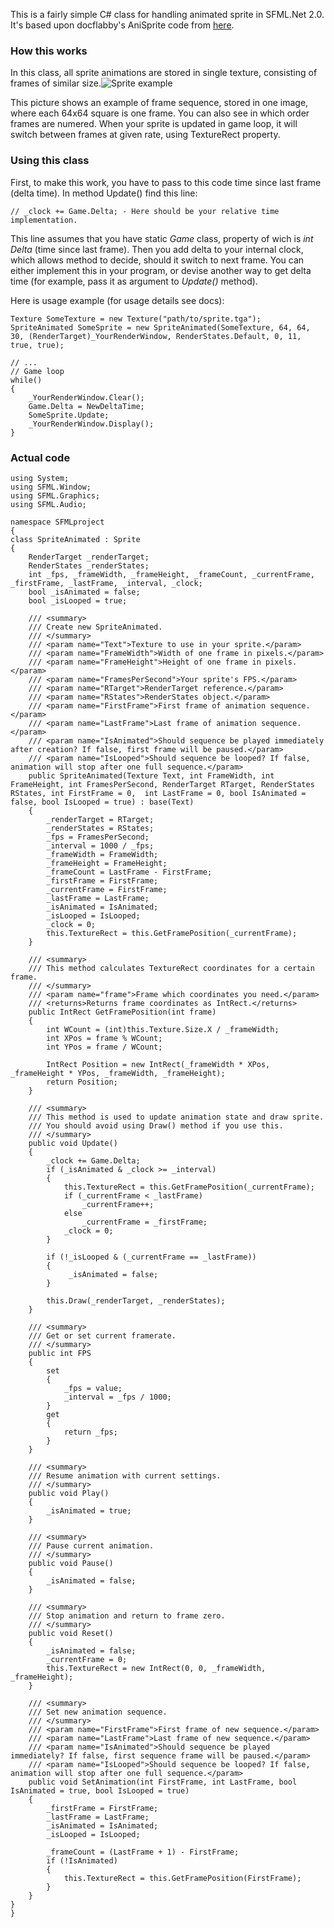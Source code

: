 This is a fairly simple C# class for handling animated sprite in SFML.Net 2.0. It's based upon docflabby's AniSprite code from [here](http://www.sfml-dev.org/wiki/en/sources/anisprite).

### How this works
In this class, all sprite animations are stored in single texture, consisting of frames of similar size.![Sprite example](http://s13.postimage.org/ekgxwqgvr/test.png)

This picture shows an example of frame sequence, stored in one image, where each 64x64 square is one frame. You can also see in which order frames are numered. When your sprite is updated in game loop, it will switch between frames at given rate, using TextureRect property.

### Using this class
First, to make this work, you have to pass to this code time since last frame (delta time). In method Update() find this line: 

`// _clock += Game.Delta; - Here should be your relative time implementation.`

This line assumes that you have static _Game_ class, property of wich is _int Delta_ (time since last frame). Then you add delta to your internal clock, which allows method to decide, should it switch to next frame. You can either implement this in your program, or devise another way to get delta time (for example, pass it as argument to _Update()_ method).

Here is usage example (for usage details see docs):


    Texture SomeTexture = new Texture("path/to/sprite.tga");
    SpriteAnimated SomeSprite = new SpriteAnimated(SomeTexture, 64, 64, 30, (RenderTarget)_YourRenderWindow, RenderStates.Default, 0, 11, true, true);

    // ...
    // Game loop
    while()
    {
        _YourRenderWindow.Clear();
        Game.Delta = NewDeltaTime;
        SomeSprite.Update;
        _YourRenderWindow.Display();
    }

### Actual code
    using System;
    using SFML.Window;
    using SFML.Graphics;
    using SFML.Audio;

    namespace SFMLproject
    {
    class SpriteAnimated : Sprite
    {
        RenderTarget _renderTarget;
        RenderStates _renderStates;
        int _fps, _frameWidth, _frameHeight, _frameCount, _currentFrame, _firstFrame, _lastFrame, _interval, _clock;
        bool _isAnimated = false;
        bool _isLooped = true;

        /// <summary>
        /// Create new SpriteAnimated.
        /// </summary>
        /// <param name="Text">Texture to use in your sprite.</param>
        /// <param name="FrameWidth">Width of one frame in pixels.</param>
        /// <param name="FrameHeight">Height of one frame in pixels.</param>
        /// <param name="FramesPerSecond">Your sprite's FPS.</param>
        /// <param name="RTarget">RenderTarget reference.</param>
        /// <param name="RStates">RenderStates object.</param>
        /// <param name="FirstFrame">First frame of animation sequence.</param>
        /// <param name="LastFrame">Last frame of animation sequence.</param>
        /// <param name="IsAnimated">Should sequence be played immediately after creation? If false, first frame will be paused.</param>
        /// <param name="IsLooped">Should sequence be looped? If false, animation will stop after one full sequence.</param>
        public SpriteAnimated(Texture Text, int FrameWidth, int FrameHeight, int FramesPerSecond, RenderTarget RTarget, RenderStates RStates, int FirstFrame = 0,  int LastFrame = 0, bool IsAnimated = false, bool IsLooped = true) : base(Text)
        {
            _renderTarget = RTarget;
            _renderStates = RStates;
            _fps = FramesPerSecond;
            _interval = 1000 / _fps;
            _frameWidth = FrameWidth;
            _frameHeight = FrameHeight;
            _frameCount = LastFrame - FirstFrame;
            _firstFrame = FirstFrame;
            _currentFrame = FirstFrame;
            _lastFrame = LastFrame;
            _isAnimated = IsAnimated;
            _isLooped = IsLooped;
            _clock = 0;
            this.TextureRect = this.GetFramePosition(_currentFrame);
        }

        /// <summary>
        /// This method calculates TextureRect coordinates for a certain frame.
        /// </summary>
        /// <param name="frame">Frame which coordinates you need.</param>
        /// <returns>Returns frame coordinates as IntRect.</returns>
        public IntRect GetFramePosition(int frame)
        {
            int WCount = (int)this.Texture.Size.X / _frameWidth;
            int XPos = frame % WCount;
            int YPos = frame / WCount;

            IntRect Position = new IntRect(_frameWidth * XPos, _frameHeight * YPos, _frameWidth, _frameHeight);
            return Position;
        }
 
        /// <summary>
        /// This method is used to update animation state and draw sprite.
        /// You should avoid using Draw() method if you use this.
        /// </summary>
        public void Update()
        {
            _clock += Game.Delta;
            if (_isAnimated & _clock >= _interval)
            {
                this.TextureRect = this.GetFramePosition(_currentFrame);
                if (_currentFrame < _lastFrame)
                    _currentFrame++;
                else
                    _currentFrame = _firstFrame;
                _clock = 0;
            }

            if (!_isLooped & (_currentFrame == _lastFrame))
            {
                 _isAnimated = false;
            }

            this.Draw(_renderTarget, _renderStates);
        }

        /// <summary>
        /// Get or set current framerate.
        /// </summary>
        public int FPS
        {
            set
            {
                _fps = value;
                _interval = _fps / 1000;
            }
            get
            {
                return _fps;
            }
        }

        /// <summary>
        /// Resume animation with current settings.
        /// </summary>
        public void Play()
        {
            _isAnimated = true;
        }

        /// <summary>
        /// Pause current animation.
        /// </summary>
        public void Pause()
        {
            _isAnimated = false;
        }

        /// <summary>
        /// Stop animation and return to frame zero.
        /// </summary>
        public void Reset()
        {
            _isAnimated = false;
            _currentFrame = 0;
            this.TextureRect = new IntRect(0, 0, _frameWidth, _frameHeight);
        }

        /// <summary>
        /// Set new animation sequence.
        /// </summary>
        /// <param name="FirstFrame">First frame of new sequence.</param>
        /// <param name="LastFrame">Last frame of new sequence.</param>
        /// <param name="IsAnimated">Should sequence be played immediately? If false, first sequence frame will be paused.</param>
        /// <param name="IsLooped">Should sequence be looped? If false, animation will stop after one full sequence.</param>
        public void SetAnimation(int FirstFrame, int LastFrame, bool IsAnimated = true, bool IsLooped = true)
        {
            _firstFrame = FirstFrame;
            _lastFrame = LastFrame;
            _isAnimated = IsAnimated;
            _isLooped = IsLooped;

            _frameCount = (LastFrame + 1) - FirstFrame;
            if (!IsAnimated)
            {
                this.TextureRect = this.GetFramePosition(FirstFrame);
            }
        }
    }
    }